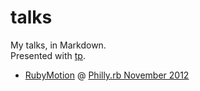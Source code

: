 # talks

My talks, in Markdown.  
Presented with [tp](http://github.com/justincampbell/tp).

* [RubyMotion](https://github.com/justincampbell/talks/blob/8708c8f/RubyMotion.md) @ [Philly.rb November 2012](http://phillyrb.org/events/122)
